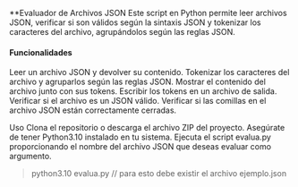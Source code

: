 **Evaluador de Archivos JSON
Este script en Python permite leer archivos JSON, verificar si son válidos según la sintaxis JSON y 
tokenizar los caracteres del archivo, agrupándolos según las reglas JSON. 


#### Funcionalidades
Leer un archivo JSON y devolver su contenido.
Tokenizar los caracteres del archivo y agruparlos según las reglas JSON.
Mostrar el contenido del archivo junto con sus tokens.
Escribir los tokens en un archivo de salida.
Verificar si el archivo es un JSON válido.
Verificar si las comillas en el archivo JSON están correctamente cerradas.

Uso
Clona el repositorio o descarga el archivo ZIP del proyecto.
Asegúrate de tener Python3.10 instalado en tu sistema.
Ejecuta el script evalua.py proporcionando el nombre del archivo JSON que deseas evaluar como argumento.

> python3.10 evalua.py  // para esto debe existir el archivo ejemplo.json
